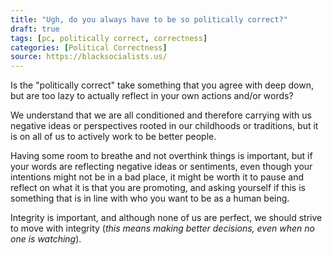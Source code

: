 ```yaml
---
title: "Ugh, do you always have to be so politically correct?"
draft: true
tags: [pc, politically correct, correctness]
categories: [Political Correctness]
source: https://blacksocialists.us/
---
```


Is the "politically correct" take something that you agree with deep down, but are too lazy to actually reflect in your own actions and/or words?  
  
We understand that we are all conditioned and therefore carrying with us negative ideas or perspectives rooted in our childhoods or traditions, but it is on all of us to actively work to be better people.  
  
Having some room to breathe and not overthink things is important, but if your words are reflecting negative ideas or sentiments, even though your intentions might not be in a bad place, it might be worth it to pause and reflect on what it is that you are promoting, and asking yourself if this is something that is in line with who you want to be as a human being.  
  
Integrity is important, and although none of us are perfect, we should strive to move with integrity (_this means making better decisions, even when no one is watching_).

